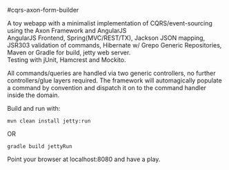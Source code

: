 #cqrs-axon-form-builder

A toy webapp with a minimalist implementation of CQRS/event-sourcing using the Axon Framework and AngularJS<br />
AngularJS Frontend, Spring(MVC/REST/TX), Jackson JSON mapping, JSR303 validation of commands, Hibernate w/ Grepo Generic Repositories, Maven or Gradle for build, jetty web server.<br />
Testing with jUnit, Hamcrest and Mockito.

All commands/queries are handled via two generic controllers, no further controllers/glue layers required. The framework will automagically populate a command by convention and dispatch it on to the command handler inside the domain.

Build and run with:

```mvn clean install jetty:run```

OR

```gradle build jettyRun```

Point your browser at localhost:8080 and have a play.
